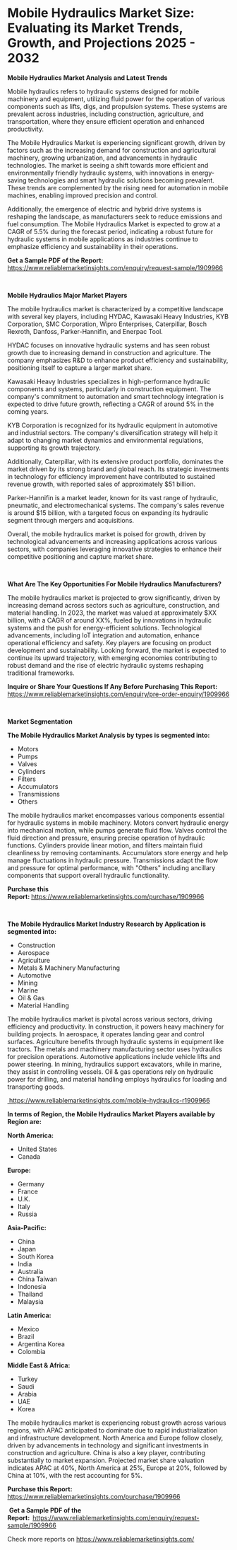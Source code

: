 <p><h1>Mobile Hydraulics Market Size: Evaluating its Market Trends, Growth, and Projections 2025 - 2032</h1></p><p><strong>Mobile Hydraulics Market Analysis and Latest Trends</strong></p>
<p><p>Mobile hydraulics refers to hydraulic systems designed for mobile machinery and equipment, utilizing fluid power for the operation of various components such as lifts, digs, and propulsion systems. These systems are prevalent across industries, including construction, agriculture, and transportation, where they ensure efficient operation and enhanced productivity.</p><p>The Mobile Hydraulics Market is experiencing significant growth, driven by factors such as the increasing demand for construction and agricultural machinery, growing urbanization, and advancements in hydraulic technologies. The market is seeing a shift towards more efficient and environmentally friendly hydraulic systems, with innovations in energy-saving technologies and smart hydraulic solutions becoming prevalent. These trends are complemented by the rising need for automation in mobile machines, enabling improved precision and control.</p><p>Additionally, the emergence of electric and hybrid drive systems is reshaping the landscape, as manufacturers seek to reduce emissions and fuel consumption. The Mobile Hydraulics Market is expected to grow at a CAGR of 5.5% during the forecast period, indicating a robust future for hydraulic systems in mobile applications as industries continue to emphasize efficiency and sustainability in their operations.</p></p>
<p><strong>Get a Sample PDF of the Report:&nbsp;</strong> <a href="https://www.reliablemarketinsights.com/enquiry/request-sample/1909966?utm_campaign=2143&utm_medium=2&utm_source=Github&utm_content=ia&utm_term=20022025&utm_id=mobile-hydraulics">https://www.reliablemarketinsights.com/enquiry/request-sample/1909966</a></p>
<p>&nbsp;</p>
<p><strong>Mobile Hydraulics Major Market Players</strong></p>
<p><p>The mobile hydraulics market is characterized by a competitive landscape with several key players, including HYDAC, Kawasaki Heavy Industries, KYB Corporation, SMC Corporation, Wipro Enterprises, Caterpillar, Bosch Rexroth, Danfoss, Parker-Hannifin, and Enerpac Tool. </p><p>HYDAC focuses on innovative hydraulic systems and has seen robust growth due to increasing demand in construction and agriculture. The company emphasizes R&D to enhance product efficiency and sustainability, positioning itself to capture a larger market share.</p><p>Kawasaki Heavy Industries specializes in high-performance hydraulic components and systems, particularly in construction equipment. The company's commitment to automation and smart technology integration is expected to drive future growth, reflecting a CAGR of around 5% in the coming years.</p><p>KYB Corporation is recognized for its hydraulic equipment in automotive and industrial sectors. The company's diversification strategy will help it adapt to changing market dynamics and environmental regulations, supporting its growth trajectory. </p><p>Additionally, Caterpillar, with its extensive product portfolio, dominates the market driven by its strong brand and global reach. Its strategic investments in technology for efficiency improvement have contributed to sustained revenue growth, with reported sales of approximately $51 billion.</p><p>Parker-Hannifin is a market leader, known for its vast range of hydraulic, pneumatic, and electromechanical systems. The company's sales revenue is around $15 billion, with a targeted focus on expanding its hydraulic segment through mergers and acquisitions.</p><p>Overall, the mobile hydraulics market is poised for growth, driven by technological advancements and increasing applications across various sectors, with companies leveraging innovative strategies to enhance their competitive positioning and capture market share.</p></p>
<p>&nbsp;</p>
<p><strong>What Are The Key Opportunities For Mobile Hydraulics Manufacturers?</strong></p>
<p><p>The mobile hydraulics market is projected to grow significantly, driven by increasing demand across sectors such as agriculture, construction, and material handling. In 2023, the market was valued at approximately $XX billion, with a CAGR of around XX%, fueled by innovations in hydraulic systems and the push for energy-efficient solutions. Technological advancements, including IoT integration and automation, enhance operational efficiency and safety. Key players are focusing on product development and sustainability. Looking forward, the market is expected to continue its upward trajectory, with emerging economies contributing to robust demand and the rise of electric hydraulic systems reshaping traditional frameworks.</p></p>
<p><strong>Inquire or Share Your Questions If Any Before Purchasing This Report:</strong> <a href="https://www.reliablemarketinsights.com/enquiry/pre-order-enquiry/1909966?utm_campaign=2143&utm_medium=2&utm_source=Github&utm_content=ia&utm_term=20022025&utm_id=mobile-hydraulics">https://www.reliablemarketinsights.com/enquiry/pre-order-enquiry/1909966</a></p>
<p>&nbsp;</p>
<p><strong>Market Segmentation</strong></p>
<p><strong>The Mobile Hydraulics Market Analysis by types is segmented into:</strong></p>
<p><ul><li>Motors</li><li>Pumps</li><li>Valves</li><li>Cylinders</li><li>Filters</li><li>Accumulators</li><li>Transmissions</li><li>Others</li></ul></p>
<p><p>The mobile hydraulics market encompasses various components essential for hydraulic systems in mobile machinery. Motors convert hydraulic energy into mechanical motion, while pumps generate fluid flow. Valves control the fluid direction and pressure, ensuring precise operation of hydraulic functions. Cylinders provide linear motion, and filters maintain fluid cleanliness by removing contaminants. Accumulators store energy and help manage fluctuations in hydraulic pressure. Transmissions adapt the flow and pressure for optimal performance, with "Others" including ancillary components that support overall hydraulic functionality.</p></p>
<p><strong>Purchase this Report:&nbsp;</strong><a href="https://www.reliablemarketinsights.com/purchase/1909966?utm_campaign=2143&utm_medium=2&utm_source=Github&utm_content=ia&utm_term=20022025&utm_id=mobile-hydraulics">https://www.reliablemarketinsights.com/purchase/1909966</a></p>
<p>&nbsp;</p>
<p><strong>The Mobile Hydraulics Market Industry Research by Application is segmented into:</strong></p>
<p><ul><li>Construction</li><li>Aerospace</li><li>Agriculture</li><li>Metals & Machinery Manufacturing</li><li>Automotive</li><li>Mining</li><li>Marine</li><li>Oil & Gas</li><li>Material Handling</li></ul></p>
<p><p>The mobile hydraulics market is pivotal across various sectors, driving efficiency and productivity. In construction, it powers heavy machinery for building projects. In aerospace, it operates landing gear and control surfaces. Agriculture benefits through hydraulic systems in equipment like tractors. The metals and machinery manufacturing sector uses hydraulics for precision operations. Automotive applications include vehicle lifts and power steering. In mining, hydraulics support excavators, while in marine, they assist in controlling vessels. Oil & gas operations rely on hydraulic power for drilling, and material handling employs hydraulics for loading and transporting goods.</p></p>
<p><a href="https://www.reliablemarketinsights.com/mobile-hydraulics-r1909966?utm_campaign=2143&utm_medium=2&utm_source=Github&utm_content=ia&utm_term=20022025&utm_id=mobile-hydraulics">&nbsp;https://www.reliablemarketinsights.com/mobile-hydraulics-r1909966</a></p>
<p><strong>In terms of Region, the Mobile Hydraulics Market Players available by Region are:</strong></p>
<p>
    <p> <strong> North America: </strong>
        <ul>
            <li>United States</li>
            <li>Canada</li>
        </ul>
        </p> 
    <p> <strong> Europe: </strong>
        <ul>
            <li>Germany</li>
            <li>France</li>
            <li>U.K.</li>
            <li>Italy</li>
            <li>Russia</li>
        </ul>
        </p> 
    <p> <strong> Asia-Pacific: </strong>
        <ul>
            <li>China</li>
            <li>Japan</li>
            <li>South Korea</li>
            <li>India</li>
            <li>Australia</li>
            <li>China Taiwan</li>
            <li>Indonesia</li>
            <li>Thailand</li>
            <li>Malaysia</li>
        </ul>
        </p> 
    <p> <strong> Latin America: </strong>
        <ul>
            <li>Mexico</li>
            <li>Brazil</li>
            <li>Argentina Korea</li>
            <li>Colombia</li>
        </ul>
        </p> 
    <p> <strong> Middle East & Africa: </strong>
        <ul>
            <li>Turkey</li>
            <li>Saudi</li>
            <li>Arabia</li>
            <li>UAE</li>
            <li>Korea</li>
        </ul>
    </p>
    </p>
<p><p>The mobile hydraulics market is experiencing robust growth across various regions, with APAC anticipated to dominate due to rapid industrialization and infrastructure development. North America and Europe follow closely, driven by advancements in technology and significant investments in construction and agriculture. China is also a key player, contributing substantially to market expansion. Projected market share valuation indicates APAC at 40%, North America at 25%, Europe at 20%, followed by China at 10%, with the rest accounting for 5%.</p></p>
<p><strong>Purchase this Report: </strong><a href="https://www.reliablemarketinsights.com/purchase/1909966?utm_campaign=2143&utm_medium=2&utm_source=Github&utm_content=ia&utm_term=20022025&utm_id=mobile-hydraulics">https://www.reliablemarketinsights.com/purchase/1909966</a></p>
<p>&nbsp;<strong>Get a Sample PDF of the Report:&nbsp;&nbsp;</strong><a href="https://www.reliablemarketinsights.com/enquiry/request-sample/1909966?utm_campaign=2143&utm_medium=2&utm_source=Github&utm_content=ia&utm_term=20022025&utm_id=mobile-hydraulics">https://www.reliablemarketinsights.com/enquiry/request-sample/1909966</a></p>
<p><strong></strong></p>
<p>Check more reports on <a href="https://www.reliablemarketinsights.com/?utm_campaign=2143&utm_medium=2&utm_source=Github&utm_content=ia&utm_term=20022025&utm_id=mobile-hydraulics">https://www.reliablemarketinsights.com/</a></p>